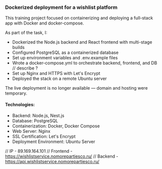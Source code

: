 ### Dockerized deployment for a wishlist platform

This training project focused on containerizing and deploying a full-stack app with Docker and docker-compose.

As part of the task, I:
- Dockerized the Node.js backend and React frontend with multi-stage builds
- Configured PostgreSQL as a containerized database
- Set up environment variables and .env.example files
- Wrote a docker-compose.yml to orchestrate backend, frontend, and DB // describe ?
- Set up Nginx and HTTPS with Let's Encrypt
- Deployed the stack on a remote Ubuntu server
  
The live deployment is no longer available — domain and hosting were temporary.

#### Technologies:
- Backend: Node.js, Nest.js
- Database: PostgreSQL
- Containerization: Docker, Docker Compose
- Web Server: Nginx
- SSL Certification: Let's Encrypt
- Deployment Environment: Ubuntu Server

//
IP - 89.169.164.101 //
Frontend - https://wishlistservice.nomorepartiesco.ru/ //
Backend - https://api.wishlistservice.nomorepartiesco.ru/
